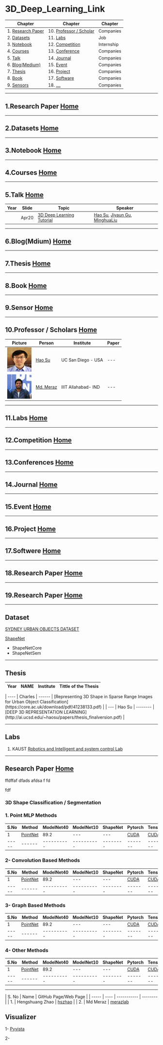 # 3D_Deep_Learning_Link
<div id=home></div>

| Chapter | Chapter | Chapter |
| ------- | ------- | ------- |
| 1. [Research Paper](#c1) | 10. [Professor / Scholar](#C10) | Companies |
| 2. [Datasets](#c2) | 11. [Labs](#C11) | Job |
| 3. [Notebook](#c3) | 12. [Competition](#C12) | Internship |
| 4. [Courses](#c4) | 13. [Conference](#C13) | Companies |
| 5. [Talk](#c5) | 14. [Journal](#C14) | Companies |
| 6. [Blog(Medium)](#c6) | 15. [Event](#C15) | Companies |
| 7. [Thesis](#c7) | 16. [Project](#C16) | Companies |
| 8. [Book](#c8) | 17. [Software](#C17) | Companies |
| 9. [Sensors](#c9) | 18. [ .... ](#C18) | Companies |
<!-- start c1. Research Paper -->
---
<div id="c1"></div>

## 1.Research Paper  **[Home](#home)**
---
<!-- start c2. Datsets -->
<div id="c2"></div>

## 2.Datasets  **[Home](#home)**
---
<!-- start c3. Notebook -->
<div id="c3"></div>

## 3.Notebook  **[Home](#home)**
---
<!-- start c4. Courses -->

<div id="c4"></div>

## 4.Courses  **[Home](#home)**
---
<!-- start c5. Talks -->

<div id="c5"></div>

## 5.Talk  **[Home](#home)**

| Year | Slide | Topic | Speaker |
| ---- | ----- | ----- | ------- |
| | Apr20 | [3D Deep Learning Tutorial](https://www.youtube.com/watch?v=vfL6uJYFrp4) | [Hao Su](#hou_su), [Jiyaun Gu](), [MinghuaLiu]() |

---
<!-- start c6. Blogs(Mediums) -->
<div id="c6"></div>

## 6.Blog(Mdium)  **[Home](#home)**
---
<!-- start c7. Thesis -->
<div id="c7"></div>

## 7.Thesis  **[Home](#home)**
---
<!-- start c8. Book -->
<div id="c8"></div>

## 8.Book  **[Home](#home)**
---
<!-- start c9. Sensors -->

<div id="c9"></div>

## 9.Sensor  **[Home](#home)**
---
<div id="c10"></div>

## 10.Professor / Scholars  **[Home](#home)**

| Picture | Person | Institute | Paper |
| --- | ------ | --------- | ----- |
| <img src="./person/hou_su.jpg" alt="Hou su" id="hao_su" width="80" height="80" /> | [Hao Su](https://cseweb.ucsd.edu/~haosu/) | UC San Diego - USA | --- |
| <img src="./person/meraz.jpeg" alt="Hou su" width="80" height="80" /> | [Md. Meraz](https://merazlab.github.io/) | IIIT Allahabad- IND | --- |

---
<div id="c11"></div>

## 11.Labs  **[Home](#home)**
---
<div id="c12"></div>

## 12.Competition  **[Home](#home)**
---
<div id="c13"></div>

## 13.Conferences  **[Home](#home)**
---
<div id="c14"></div>

## 14.Journal  **[Home](#home)**
---
<div id="c15"></div>

## 15.Event  **[Home](#home)**
---
<div id="c16"></div>

## 16.Project  **[Home](#home)**
---
<div id="c17"></div>

## 17.Softwere  **[Home](#home)**
---
<div id="c18"></div>

## 18.Research Paper  **[Home](#home)**
---
<div id="c19"></div>

## 19.Research Paper  **[Home](#home)**
---



## Dataset

[SYDNEY URBAN OBJECTS DATASET](http://www.acfr.usyd.edu.au/papers/SydneyUrbanObjectsDataset.shtml)
  
[ShapeNet](https://www.shapenet.org/https://arxiv.org/pdf/1512.03012.pdf)
  - ShapeNetCore
  - ShapeNetSem

---

## Thesis
| Year | NAME | Institute | Tittle of the Thesis | 
| ---- | ---- | --------- | -------------------- |

</div>
| ---- | Charles | ------ | [Representing 3D Shape in Sparse Range Images for Urban Object Classification](https://core.ac.uk/download/pdf/41238133.pdf) |
| --- | Hao Su | -------- | [DEEP 3D REPRESENTATION LEARNING](http://ai.ucsd.edu/~haosu/papers/thesis_finalversion.pdf) |

---
## Labs
1. KAUST [Robotics and Intelligent and system control Lab](https://cemse.kaust.edu.sa/risc)

---
<!-- Researcher Paper cls/ seg -->
<div id="c1"></div>

## Research Paper  **[Home](#home)**
ffdffaf
dfads
afdsa
f
fd

fdf

### 3D Shape Classification / Segmentation

### **1. Point MLP Methods**

| S.No | Method | ModelNet40 | ModelNet10 | ShapeNet | Pytorch | Tensorflow |
| ----- | ------ | ---------- | ---------- | -------- | ------- | ---------- |
| 1 | [PointNet](https://arxiv.org/pdf/1612.00593.pdf) | 89.2 | --- | --- | [CUDA](https://github.com/charlesq34/pointnet)| [CUDA](https://github.com/fxia22/pointnet.pytorch) | 
| ----- | ------ | ---------- | ---------- | -------- | ------- | ---------- |

### **2- Convolution Based Methods**

| S.No | Method | ModelNet40 | ModelNet10 | ShapeNet | Pytorch | Tensorflow |
| ----- | ------ | ---------- | ---------- | -------- | ------- | ---------- |
| 1 | [PointNet](https://arxiv.org/pdf/1612.00593.pdf) | 89.2 | --- | --- | [CUDA](https://github.com/charlesq34/pointnet)| [CUDA](https://github.com/fxia22/pointnet.pytorch) | 
| ----- | ------ | ---------- | ---------- | -------- | ------- | ---------- |


### **3- Graph Based Methods**

| S.No | Method | ModelNet40 | ModelNet10 | ShapeNet | Pytorch | Tensorflow |
| ----- | ------ | ---------- | ---------- | -------- | ------- | ---------- |
| 1 | [PointNet](https://arxiv.org/pdf/1612.00593.pdf) | 89.2 | --- | --- | [CUDA](https://github.com/charlesq34/pointnet)| [CUDA](https://github.com/fxia22/pointnet.pytorch) | 
| ----- | ------ | ---------- | ---------- | -------- | ------- | ---------- |


### **4- Other Methods**

| S.No | Method | ModelNet40 | ModelNet10 | ShapeNet | Pytorch | Tensorflow |
| ----- | ------ | ---------- | ---------- | -------- | ------- | ---------- |
| 1 | [PointNet](https://arxiv.org/pdf/1612.00593.pdf) | 89.2 | --- | --- | [CUDA](https://github.com/charlesq34/pointnet)| [CUDA](https://github.com/fxia22/pointnet.pytorch) | 
| ----- | ------ | ---------- | ---------- | -------- | ------- | ---------- |
<!-- Researcher Paper detection -->
<!-- Researcher Paper Segmentatin -->
<!-- Researcher Paper Tracking -->





<!-- Researcher Website Link -->
---

| S. No | Name | GitHub Page/Web Page |
| ----- | ---- | ----------- | -------- |
| 1. | Hengshuang Zhao | [hszhao](https://github.com/hszhao) | 
| 2. | Md Meraz        | [merazlab](https://github.com/merazlab)


## Visualizer

1- [Pyvista](https://github.com/pyvista/pyvista)

2- 